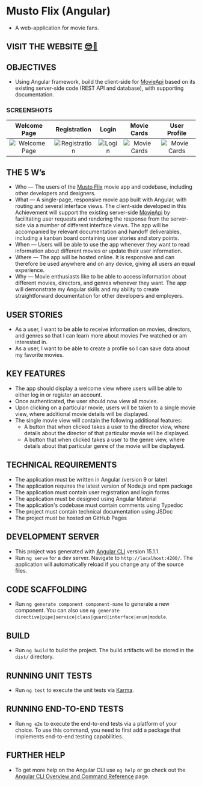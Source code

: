 # Musto Flix (Angular)

- A web-application for movie fans.

## VISIT THE WEBSITE [😎🔗](https://mustafa-sarshar.github.io/musto-flix-angular/#/welcome)

## OBJECTIVES

- Using Angular framework, build the client-side for [MovieApi](https://github.com/mustafa-sarshar/movie-api) based on its existing server-side code (REST API and database), with supporting documentation.

### SCREENSHOTS

| **Welcome Page** | **Registration** | **Login** | **Movie Cards** | **User Profile** |
| :------------: | :------------: | :------------: | :------------: | :------------: |
| ![Welcome Page](https://github.com/mustafa-sarshar/portfolio-website/blob/main/docs/assets/img/musto-flix-angular-1.png?raw=true) | ![Registration](https://github.com/mustafa-sarshar/portfolio-website/blob/main/docs/assets/img/musto-flix-angular-2.png?raw=true) | ![Login](https://github.com/mustafa-sarshar/portfolio-website/blob/main/docs/assets/img/musto-flix-angular-3.png?raw=true) | ![Movie Cards](https://github.com/mustafa-sarshar/portfolio-website/blob/main/docs/assets/img/musto-flix-angular-4.png?raw=true) | ![Movie Cards](https://github.com/mustafa-sarshar/portfolio-website/blob/main/docs/assets/img/musto-flix-angular-5.png?raw=true) |

## THE 5 W’s

- Who — The users of the [Musto Flix](https://mustafa-sarshar.github.io/musto-flix-angular/welcome) movie app and codebase, including other developers and designers.
- What — A single-page, responsive movie app built with Angular, with routing and several interface views. The client-side developed in this Achievement will support the existing server-side [MovieApi](https://github.com/mustafa-sarshar/movie-api) by facilitating user requests and rendering the response from the server-side via a number of different interface views. The app will be accompanied by relevant documentation and handoff deliverables, including a kanban board containing user stories and story points.
- When — Users will be able to use the app whenever they want to read information about different movies or update their user information.
- Where — The app will be hosted online. It is responsive and can therefore be used anywhere and on any device, giving all users an equal experience.
- Why — Movie enthusiasts like to be able to access information about different movies, directors, and genres whenever they want. The app will demonstrate my Angular skills and my ability to create straightforward documentation for other developers and employers.

## USER STORIES

- As a user, I want to be able to receive information on movies, directors, and genres so that I can learn more about movies I’ve watched or am interested in.
- As a user, I want to be able to create a profile so I can save data about my favorite movies.

## KEY FEATURES

- The app should display a welcome view where users will be able to either log in or register an account.
- Once authenticated, the user should now view all movies.
- Upon clicking on a particular movie, users will be taken to a single movie view, where additional movie details will be displayed.
- The single movie view will contain the following additional features:
  - A button that when clicked takes a user to the ​director view​, where details about the director of that particular movie will be displayed.
  - A button that when clicked takes a user to the ​genre view​, where details about that particular genre of the movie will be displayed.

## TECHNICAL REQUIREMENTS

- The application must be written in Angular (version 9 or later)
- The application requires the latest version of Node.js and npm package
- The application must contain user registration and login forms
- The application must be designed using Angular Material
- The application's codebase must contain comments using Typedoc
- The project must contain technical documentation using JSDoc
- The project must be hosted on GitHub Pages

## DEVELOPMENT SERVER

- This project was generated with [Angular CLI](https://github.com/angular/angular-cli) version 15.1.1.
- Run `ng serve` for a dev server. Navigate to `http://localhost:4200/`. The application will automatically reload if you change any of the source files.

## CODE SCAFFOLDING

- Run `ng generate component component-name` to generate a new component. You can also use `ng generate directive|pipe|service|class|guard|interface|enum|module`.

## BUILD

- Run `ng build` to build the project. The build artifacts will be stored in the `dist/` directory.

## RUNNING UNIT TESTS

- Run `ng test` to execute the unit tests via [Karma](https://karma-runner.github.io).

## RUNNING END-TO-END TESTS

- Run `ng e2e` to execute the end-to-end tests via a platform of your choice. To use this command, you need to first add a package that implements end-to-end testing capabilities.

## FURTHER HELP

- To get more help on the Angular CLI use `ng help` or go check out the [Angular CLI Overview and Command Reference](https://angular.io/cli) page.
